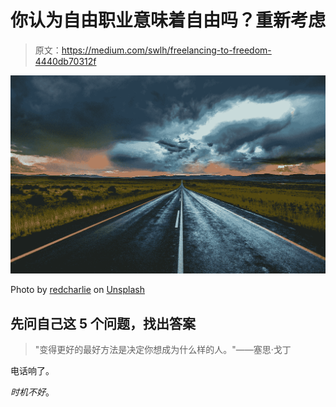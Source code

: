# 你认为自由职业意味着自由吗？重新考虑

> 原文：<https://medium.com/swlh/freelancing-to-freedom-4440db70312f>

![](img/7ced07879aadd6c222221ea941d2b6aa.png)

Photo by [redcharlie](https://unsplash.com/@redcharlie?utm_source=medium&utm_medium=referral) on [Unsplash](https://unsplash.com?utm_source=medium&utm_medium=referral)

## 先问自己这 5 个问题，找出答案

> "变得更好的最好方法是决定你想成为什么样的人。"——塞思·戈丁

电话响了。

*时机不好*。